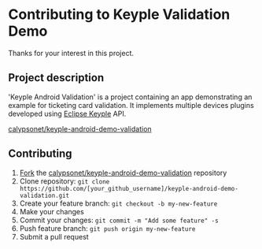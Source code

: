 # Contributing to Keyple Validation Demo

Thanks for your interest in this project.

## Project description

'Keyple Android Validation' is a project containing an app demonstrating an example for ticketing card validation. It implements multiple devices plugins developed using [Eclipse Keyple](https://keyple.org/) API.

[calypsonet/keyple-android-demo-validation](https://github.com/calypsonet/keyple-android-demo-validation)

## Contributing

1. [Fork](https://help.github.com/articles/fork-a-repo/) the [calypsonet/keyple-android-demo-validation](https://github.com/calypsonet/keyple-android-demo-validation) repository
2. Clone repository: `git clone https://github.com/[your_github_username]/keyple-android-demo-validation.git`
3. Create your feature branch: `git checkout -b my-new-feature`
4. Make your changes
5. Commit your changes: `git commit -m "Add some feature" -s`
6. Push feature branch: `git push origin my-new-feature`
7. Submit a pull request
